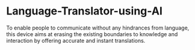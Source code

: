 # Language-Translator-using-AI
To enable people to  communicate without any hindrances from language, this device aims at erasing the existing  boundaries to knowledge and interaction by offering accurate and instant translations. 
